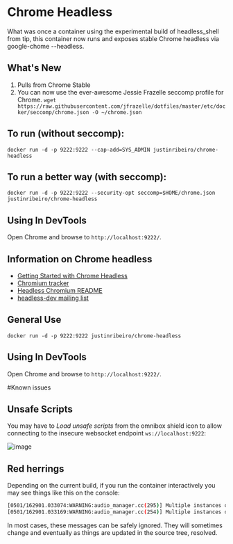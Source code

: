 # Chrome Headless

What was once a container using the experimental build of headless_shell from tip, this container now runs and exposes stable Chrome headless via google-chome --headless.

## What's New 
 
1. Pulls from Chrome Stable
2. You can now use the ever-awesome Jessie Frazelle seccomp profile for Chrome.
`wget https://raw.githubusercontent.com/jfrazelle/dotfiles/master/etc/docker/seccomp/chrome.json -O ~/chrome.json`

## To run (without seccomp):
`docker run -d -p 9222:9222 --cap-add=SYS_ADMIN justinribeiro/chrome-headless`
 
## To run a better way (with seccomp):
`docker run -d -p 9222:9222 --security-opt seccomp=$HOME/chrome.json justinribeiro/chrome-headless`

## Using In DevTools
Open Chrome and browse to `http://localhost:9222/`.

## Information on Chrome headless

* [Getting Started with Chrome Headless](https://developers.google.com/web/updates/2017/04/headless-chrome)
* [Chromium tracker](https://bugs.chromium.org/p/chromium/issues/list?q=label:Proj-Headless)
* [Headless Chromium README](https://chromium.googlesource.com/chromium/src/+/lkgr/headless/README.md)
* [headless-dev mailing list](https://groups.google.com/a/chromium.org/forum/#!forum/headless-dev)

## General Use
`docker run -d -p 9222:9222 justinribeiro/chrome-headless`

## Using In DevTools
Open Chrome and browse to `http://localhost:9222/`.

#Known issues

## Unsafe Scripts
You may have to _Load unsafe scripts_ from the omnibox shield icon to allow connecting to the insecure websocket endpoint `ws://localhost:9222`:

![image](https://cloud.githubusercontent.com/assets/39191/21593324/b3e92618-d0ca-11e6-9472-d07b9b9df2c9.png)

## Red herrings
Depending on the current build, if you run the container interactively you may see things like this on the console:
```sh
[0501/162901.033074:WARNING:audio_manager.cc(295)] Multiple instances of AudioManager detected
[0501/162901.033169:WARNING:audio_manager.cc(254)] Multiple instances of AudioManager detected
```
In most cases, these messages can be safely ignored. They will sometimes change and eventually as things are updated in the source tree, resolved.
